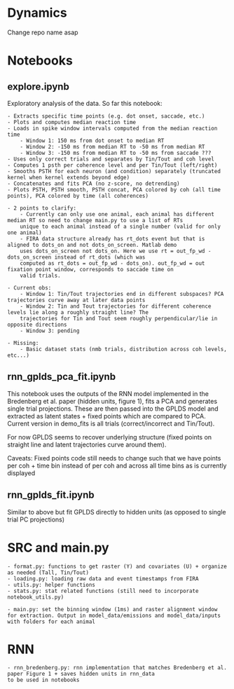 # Dynamics
Change repo name asap

# Notebooks

## explore.ipynb

Exploratory analysis of the data. So far this notebook:

    - Extracts specific time points (e.g. dot onset, saccade, etc.)
    - Plots and computes median reaction time
    - Loads in spike window intervals computed from the median reaction time
        - Window 1: 150 ms from dot onset to median RT
        - Window 2: -150 ms from median RT to -50 ms from median RT
        - Window 3: -150 ms from median RT to -50 ms from saccade ???
    - Uses only correct trials and separates by Tin/Tout and coh level
    - Computes 1 psth per coherence level and per Tin/Tout (left/right)
    - Smooths PSTH for each neuron (and condition) separately (truncated kernel when kernel extends beyond edge)
    - Concatenates and fits PCA (no z-score, no detrending)
    - Plots PSTH, PSTH smooth, PSTH concat, PCA colored by coh (all time points), PCA colored by time (all coherences)

    - 2 points to clarify:
        - Currently can only use one animal, each animal has different median RT so need to change main.py to use a list of RTs 
        unique to each animal instead of a single number (valid for only one animal)
        - FIRA data structure already has rt_dots event but that is aligned to dots_on and not dots_on_screen. Matlab demo
        uses dots_on_screen not dots_on. Here we use rt = out_fp_wd - dots_on_screen instead of rt_dots (which was
        computed as rt_dots = out_fp_wd - dots_on). out_fp_wd = out fixation point window, corresponds to saccade time on
        valid trials.

    - Current obs:
        - Window 1: Tin/Tout trajectories end in different subspaces? PCA trajectories curve away at later data points
        - Window 2: Tin and Tout trajectories for different coherence levels lie along a roughly straight line? The 
        trajectories for Tin and Tout seem roughly perpendicular/lie in opposite directions
        - Window 3: pending

    - Missing:
        - Basic dataset stats (nmb trials, distribution across coh levels, etc...)

## rnn_gplds_pca_fit.ipynb

This notebook uses the outputs of the RNN model implemented in the Bredenberg et al. paper (hidden units, figure 1), fits a PCA
and generates single trial projections. These are then passed into the GPLDS model and extracted as latent states + fixed points
which are compared to PCA. Current version in demo_fits is all trials (correct/incorrect and Tin/Tout). 

For now GPLDS seems to recover underlying structure (fixed points on straight line and latent trajectories curve around them).

Caveats: Fixed points code still needs to change such that we have points per coh + time bin instead of per coh and across all time bins as is currently displayed

## rnn_gplds_fit.ipynb

Similar to above but fit GPLDS directly to hidden units (as opposed to single trial PC projections)

# SRC and main.py

    - format.py: functions to get raster (Y) and covariates (U) + organize as needed (Tall, Tin/Tout)
    - loading.py: loading raw data and event timestamps from FIRA
    - utils.py: helper functions
    - stats.py: stat related functions (still need to incorporate notebook_utils.py)
    
    - main.py: set the binning window (1ms) and raster alignment window for extraction. Output in model_data/emissions and model_data/inputs with folders for each animal

# RNN

    - rnn_bredenberg.py: rnn implementation that matches Bredenberg et al. paper Figure 1 + saves hidden units in rnn_data
    to be used in notebooks
